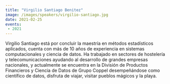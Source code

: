 ```yaml
---
title: "Virgilio Santiago Benitez"
image: /images/speakers/virgilio-santiago.jpg
date: 2021-02-25
events:
 - 2021
---
```


Virgilio Santiago está por concluir la maestría en métodos estadísticos aplicados, cuenta con más de 10 años de experiencia en sistemas computacionales y ciencia de datos. Ha trabajado en sectores de hostelería y telecomunicaciones ayudando al desarrollo de grandes empresas nacionales, y actualmente se encuentra en la División de Productos Financieros y Ciencia de Datos de Grupo Coppel desempeñándose como científico de datos, disfruta de viajar, visitar pueblos mágicos y la playa.